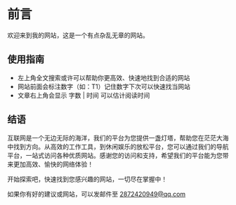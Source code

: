 # 前言

欢迎来到我的网站，这是一个有点杂乱无章的网站。

## 使用指南

- 左上角全文搜索或许可以帮助你更高效、快速地找到合适的网站
- 网站前面会标注数字（如：T1）记住数字下次可以快速找当网站
- 文章右上角会显示 字数 | 时间 可以估计阅读时间

## 结语

互联网是一个无边无际的海洋，我们的平台为您提供一盏灯塔，帮助您在茫茫大海中找到方向。从高效的工作工具，到休闲娱乐的放松平台，您可以通过我们的导航平台，一站式访问各种优质网站。感谢您的访问和支持，希望我们的平台能为您带来更加高效、愉快的网络体验！

开始探索吧，快速找到您感兴趣的网站，一切尽在掌握中！

如果你有好的建议或网站，可以发邮件至 2872420949@qq.com
